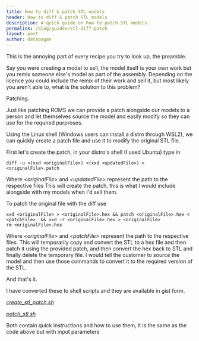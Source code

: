 ```yaml
---
title: How to diff & patch STL models
header: How to diff & patch STL models
description: A quick guide on how to patch STL models.
permalink: /blog/guides/stl-diff-patch
layout: post
author: datapagan
---
```


This is the annoying part of every recipe you try to look up, the preamble.

Say you were creating a model to sell, the model itself is your own work but you remix someone else's model as part of the assembly.
Depending on the licence you could include the remix of their work and sell it, but most likely you aren't able to, what is the solution to this problem?

Patching.

Just like patching ROMS we can provide a patch alongside our models to a person and let themselves source the model and easily modify so they can use for the required purproses.

Using the Linux shell (Windows users can install a distro through WSL2), we can quickly create a patch file and use it to modify the original STL file.

First let's create the patch, in your distro's shell (I used Ubuntu) type in 
```
diff -u <(xxd <originalFile>) <(xxd <updatedFile>) > <originalFile>.patch
```
Where *\<originalFile\>* and *\<updatedFile\>* represent the path to the respective files
This will create the patch, this is what I would include alongside with my models when I'd sell them.

To patch the original file with the diff use
```
xxd <originalFile> > <originalFile>.hex && patch <originalFile>.hex < <patchFile>  && xxd -r <originalFile>.hex > <originalFile>
rm <originalFile>.hex
```
Where *\<originalFile\>* and *\<patchFile\>* represent the path to the respective files.
This will temporarily copy and convert the STL to a hex file and then patch it using the provided patch, and then convert the hex back to STL and finally delete the temporary file.
I would tell the customer to source the model and then use those commands to convert it to the required version of the STL.

And that's it.

I have converted these to shell scripts and they are available in gist form.

*[create_stl_patch.sh](https://gist.github.com/datapaganism/b388dfb21a4d856beb7ed80be95a2ce0)*

*[patch_stl.sh](https://gist.github.com/datapaganism/b1e325695e36ebefe3b4b2482d5a58d8)*

Both contain quick instructions and how to use them, it is the same as the code above but with input parameters
